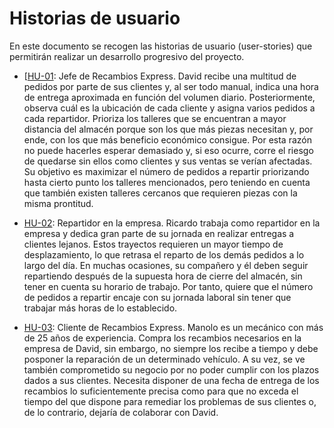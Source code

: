 # Historias de usuario

En este documento se recogen las historias de usuario (user-stories) que permitirán realizar un desarrollo progresivo del proyecto.

- [[HU-01](https://github.com/johnwaves/recambios-express/issues/4): Jefe de Recambios Express. David recibe una multitud de pedidos por parte de sus clientes y, al ser todo manual, indica una hora de entrega aproximada en función del volumen diario. Posteriormente, observa cuál es la ubicación de cada cliente y asigna varios pedidos a cada repartidor. Prioriza los talleres que se encuentran a mayor distancia del almacén porque son los que más piezas necesitan y, por ende, con los que más beneficio económico consigue. Por esta razón no puede hacerles esperar demasiado y, si eso ocurre, corre el riesgo de quedarse sin ellos como clientes y sus ventas se verían afectadas. Su objetivo es maximizar el número de pedidos a repartir priorizando hasta cierto punto los talleres mencionados, pero teniendo en cuenta que también existen talleres cercanos que requieren piezas con la misma prontitud.

- [HU-02](https://github.com/johnwaves/recambios-express/issues/5): Repartidor en la empresa. Ricardo trabaja como repartidor en la empresa y dedica gran parte de su jornada en realizar entregas a clientes lejanos. Estos trayectos requieren un mayor tiempo de desplazamiento, lo que retrasa el reparto de los demás pedidos a lo largo del día. En muchas ocasiones, su compañero y él deben seguir repartiendo después de la supuesta hora de cierre del almacén, sin tener en cuenta su horario de trabajo. Por tanto, quiere que el número de pedidos a repartir encaje con su jornada laboral sin tener que trabajar más horas de lo establecido.

- [HU-03](https://github.com/johnwaves/recambios-express/issues/6): Cliente de Recambios Express. Manolo es un mecánico con más de 25 años de experiencia. Compra los recambios necesarios en la empresa de David, sin embargo, no siempre los recibe a tiempo y debe posponer la reparación de un determinado vehículo. A su vez, se ve también comprometido su negocio por no poder cumplir con los plazos dados a sus clientes. Necesita disponer de una fecha de entrega de los recambios lo suficientemente precisa como para que no exceda el tiempo del que dispone para remediar los problemas de sus clientes o, de lo contrario, dejaría de colaborar con David.

